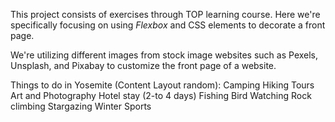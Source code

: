 This project consists of exercises through TOP learning course. Here we're specifically focusing on using *Flexbox* and CSS elements to decorate a front page.

We're utilizing different images from stock image websites such as Pexels, Unsplash, and Pixabay to customize the front page of a website.

Things to do in Yosemite (Content Layout random):
    Camping 
    Hiking
    Tours
    Art and Photography
    Hotel stay (2-to 4 days)
    Fishing
    Bird Watching
    Rock climbing
    Stargazing
    Winter Sports